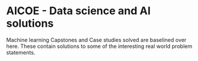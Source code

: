 # AICOE - Data science and AI solutions
Machine learning Capstones and Case studies solved are baselined over here.
These contain solutions to some of the interesting real world problem statements.
